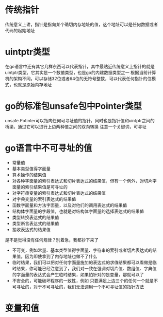 # 传统指针
传统意义上讲，指针是指向某个确切内存地址的值，这个地址可以是任何数据或者代码的起始地址

# uintptr类型
在go语言中还有其它几样东西可以代表指针，其中最贴近传统意义上指针的就是uintptr类型，它其实是一个数值类型，也是go的内建数据类型之一
根据当前计算机的架构不同，可以存储32位或者64位的无符号整数，可以代表任何指针的位模式，也就是原始内存地址

# go的标准包unsafe包中Pointer类型
unsafe.Potinter可以指向任何可寻址值的指针，同时也是指针值和uintptr之间的桥梁，通过它可以进行上边两种值之间的双向转换
注意一个关键词，可寻址

# go语言中不可寻址的值
- 常量值
- 基本类型值得字面量
- 算术操作的结果值
- 对各种字面量的索引表达式和切片表达式的结果值，但有一个例外，对切片字面量的索引结果值是可寻址的
- 对字符串变量的索引表达式和切片表达式的结果值
- 对字典变量的索引表达式的结果值
- 函数字面量和方法字面量，以及对他们的调用表达式的结果值
- 结构体字面量的字段值，也就是对结构体字面量的选择表达式的结果值
- 类型转换表达式的结果值
- 类型断言表达式的结果值
- 接收表达式的结果值

是不是觉得没有任何规律？别着急，我都抄下来了
- 不可变，例如常量、基本类型值得字面量、字符串的索引或者切片表达式的结果值，因为即使拿到了内存地址也做不了什么
- 临时结果，我们可以把对任何字面量施加的表达式的求值结果都可以看做是临时结果，你可能已经注意到了，我们对一致在强调对切片值、数组值、字典值的字面量的表达式会产生临时结果，如果怕针对的是变量，那就可以了
- 不安全的，可能破坏程序的一致性，例如
只要满足上边三个的任何一个就是不可寻址的，对于不可寻址的，我们无法调用一个不可寻址值的指针方法

# 变量和值
